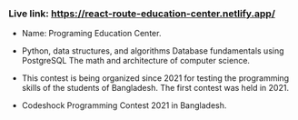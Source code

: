 ### Live link: https://react-route-education-center.netlify.app/

* Name: Programing Education Center.

* Python, data structures, and algorithms Database fundamentals using PostgreSQL The math and architecture of computer science.

* This contest is being organized since 2021 for testing the programming skills of the students of Bangladesh. The first contest was held in 2021.

* Codeshock Programming Contest 2021 in Bangladesh.